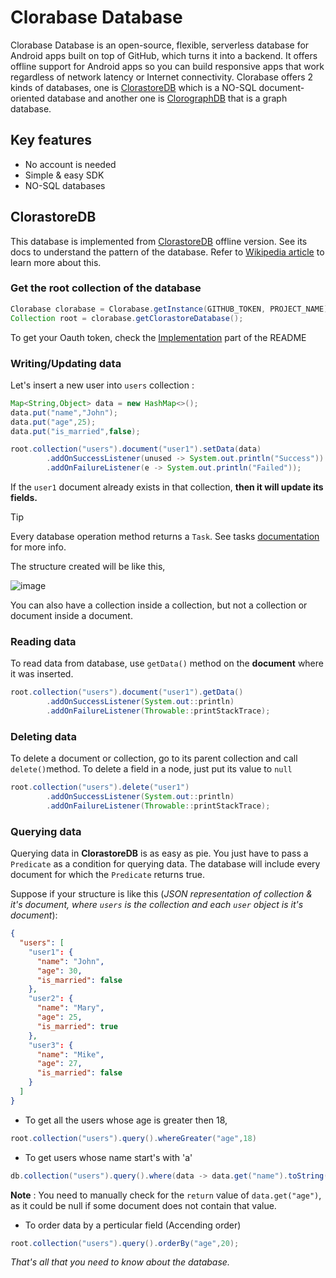 
# Clorabase Database
Clorabase Database is an open-source, flexible, serverless database for Android apps built on top of GitHub, which turns it into a backend. It offers offline support for Android apps so you can build responsive apps that work regardless of network latency or Internet connectivity. Clorabase offers 2 kinds of databases, one is [ClorastoreDB](https://github.com/Clorabase/ClorastoreDB) which is a NO-SQL document-oriented database and another one is [ClorographDB](https://github.com/Clorabase/ClorographDB) that is a graph database.

## Key features
- No account is needed
- Simple & easy SDK
- NO-SQL databases

## ClorastoreDB
This database is implemented from [ClorastoreDB](https://github.com/Clorabase/ClorastoreDB) offline version. See its docs to understand the pattern of the database.
Refer to [Wikipedia article](https://en.wikipedia.org/wiki/Document-oriented_database) to learn more about this.


### Get the root collection of the database

```java
Clorabase clorabase = Clorabase.getInstance(GITHUB_TOKEN, PROJECT_NAME);
Collection root = clorabase.getClorastoreDatabase();
```
To get your Oauth token, check the [Implementation](https://github.com/ErrorxCode/docs/edit/main/clorabase/README.md#implementation) part of the README


### Writing/Updating data
Let's insert a new user into `users` collection :
```java
Map<String,Object> data = new HashMap<>();
data.put("name","John");
data.put("age",25);
data.put("is_married",false);

root.collection("users").document("user1").setData(data)
        .addOnSuccessListener(unused -> System.out.println("Success"))
        .addOnFailureListener(e -> System.out.println("Failed"));          
```
If the `user1` document already exists in that collection, **then it will update its fields.**

> [!TIP]
>Every database operation method returns a `Task`. See tasks [documentation](https://developers.google.com/android/guides/tasks) for more info.

The structure created will be like this,

![image](https://user-images.githubusercontent.com/65817230/230773260-1a207a69-03e6-4c3a-9fca-d4f0bba305c3.png)


You can also have a collection inside a collection, but not a collection or document inside a document.


### Reading data
To read data from database, use `getData()` method on the **document** where it was inserted.
```java
root.collection("users").document("user1").getData()
        .addOnSuccessListener(System.out::println)
        .addOnFailureListener(Throwable::printStackTrace);
```

### Deleting data
To delete a document or collection, go to its parent collection and call `delete()`method. To delete a field in a node, just put its value to `null`
```java
root.collection("users").delete("user1")
        .addOnSuccessListener(System.out::println)
        .addOnFailureListener(Throwable::printStackTrace);
```


### Querying data
Querying data in **ClorastoreDB** is as easy as pie. You just have to pass a `Predicate` as a condition for querying data. The database will include every document for which the `Predicate` returns true.

Suppose if your structure is like this (*JSON representation of collection & it's document, where `users` is the collection and each `user` object is it's document*):
```JSON
{
  "users": [
    "user1": {
      "name": "John",
      "age": 30,
      "is_married": false
    },
    "user2": {
      "name": "Mary",
      "age": 25,
      "is_married": true
    },
    "user3": {
      "name": "Mike",
      "age": 27,
      "is_married": false
    }
  ]
}
```
- To get all the users whose age is greater then 18,
```java
root.collection("users").query().whereGreater("age",18)
```
- To get users whose name start's with 'a'
```java
db.collection("users").query().where(data -> data.get("name").toString().startsWith("a"));
```
**Note** : You need to manually check for the `return` value of `data.get("age")`, as it could be null if some document does not contain that value.

- To order data by a perticular field (Accending order)
```java
root.collection("users").query().orderBy("age",20);
```


_That's all that you need to know about the database._
